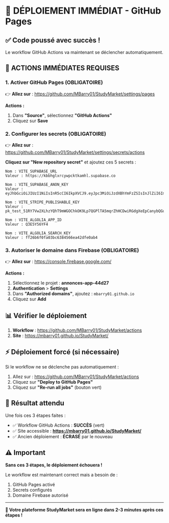 # 🚀 DÉPLOIEMENT IMMÉDIAT - GitHub Pages

## ✅ Code poussé avec succès !

Le workflow GitHub Actions va maintenant se déclencher automatiquement.

## 🔧 ACTIONS IMMÉDIATES REQUISES

### 1. Activer GitHub Pages (OBLIGATOIRE)

👉 **Allez sur** : https://github.com/MBarry01/StudyMarket/settings/pages

**Actions :**
1. Dans **"Source"**, sélectionnez **"GitHub Actions"**
2. Cliquez sur **Save**

### 2. Configurer les secrets (OBLIGATOIRE)

👉 **Allez sur** : https://github.com/MBarry01/StudyMarket/settings/secrets/actions

**Cliquez sur "New repository secret"** et ajoutez ces 5 secrets :

```
Nom : VITE_SUPABASE_URL
Valeur : https://kbbhglxrcywpcktkamhl.supabase.co
```

```
Nom : VITE_SUPABASE_ANON_KEY
Valeur : eyJhbGciOiJIUzI1NiIsInR5cCI6IkpXVCJ9.eyJpc3MiOiJzdXBhYmFzZSIsInJlZiI6ImtiYmhnbHhyY3l3cGNrdGthbWhsIiwicm9sZSI6ImFub24iLCJpYXQiOjE3NDkxNTg5MTUsImV4cCI6MjA2NDczNDkxNX0.I8Lj0SuxxMeabmCc3IZ0ZGH_z44CJFLGExny8WA1q4A
```

```
Nom : VITE_STRIPE_PUBLISHABLE_KEY
Valeur : pk_test_51RY7Vw2XLhzYQhT9mWGOChkOK9Lp7QGPlTA5mqrZhHCDwiRGdgXeEpCanybQGuvXy4FsNTjDOTlYNkGsBGXEGNhS00ORRyOHto
```

```
Nom : VITE_ALGOLIA_APP_ID
Valeur : Q3E5Y56YF4
```

```
Nom : VITE_ALGOLIA_SEARCH_KEY
Valeur : ff26b6f0fa03bc6384566ea42dfe0ab4
```

### 3. Autoriser le domaine dans Firebase (OBLIGATOIRE)

👉 **Allez sur** : https://console.firebase.google.com/

**Actions :**
1. Sélectionnez le projet : **annonces-app-44d27**
2. **Authentication** > **Settings**
3. Dans **"Authorized domains"**, ajoutez : `mbarry01.github.io`
4. Cliquez sur **Add**

## 📊 Vérifier le déploiement

1. **Workflow** : https://github.com/MBarry01/StudyMarket/actions
2. **Site** : https://mbarry01.github.io/StudyMarket/

## ⚡ Déploiement forcé (si nécessaire)

Si le workflow ne se déclenche pas automatiquement :

1. Allez sur : https://github.com/MBarry01/StudyMarket/actions
2. Cliquez sur **"Deploy to GitHub Pages"**
3. Cliquez sur **"Re-run all jobs"** (bouton vert)

## 🎯 Résultat attendu

Une fois ces 3 étapes faites :
- ✅ Workflow GitHub Actions : **SUCCÈS** (vert)
- ✅ Site accessible : **https://mbarry01.github.io/StudyMarket/**
- ✅ Ancien déploiement : **ÉCRASÉ** par le nouveau

## ⚠️ Important

**Sans ces 3 étapes, le déploiement échouera !**

Le workflow est maintenant correct mais a besoin de :
1. GitHub Pages activé
2. Secrets configurés  
3. Domaine Firebase autorisé

---

**🚀 Votre plateforme StudyMarket sera en ligne dans 2-3 minutes après ces étapes !**
